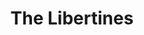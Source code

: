 ---
title: "The Libertines"
summary: "London based rock & roll band , featuring Peter Doherty on vocals/guitar, Carl Barat also on vocals/guitar, John Hassall on bass guitar & Gary Powell on drums."
image: "the-libertines.jpg"
apple_music_artist_url: "https://music.apple.com/gb/artist/the-libertines/7259481"
---
